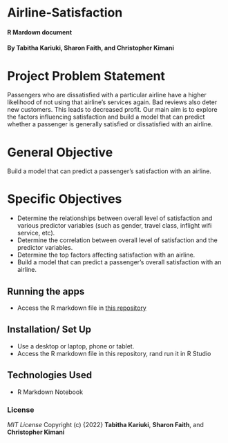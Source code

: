 # Airline-Satisfaction

#### R Mardown document
#### By **Tabitha Kariuki**, **Sharon Faith**, and **Christopher Kimani**

# Project Problem Statement
Passengers who are dissatisfied with a particular airline have a higher likelihood of not using that airline’s services again. Bad reviews also deter new customers. This leads to decreased profit. Our main aim is to explore the factors influencing satisfaction and build a model that can predict whether a passenger is generally satisfied or dissatisfied with an airline.
# General Objective
Build a model that can predict a passenger’s satisfaction with an airline.
# Specific Objectives
- Determine the relationships between overall level of satisfaction and various predictor variables (such as gender, travel class, inflight wifi service, etc).
- Determine the correlation between overall level of satisfaction and the predictor variables.
- Determine the top factors affecting satisfaction with an airline.
- Build a model that can predict a passenger’s overall satisfaction with an airline.

## Running the apps
*  Access the R markdown file in [this repository](https://github.com/TabithaWKariuki/Airline-Satisfaction)


## Installation/ Set Up
* Use a desktop or laptop, phone or tablet.
* Access the R markdown file in this repository, rand run it in R Studio


## Technologies Used
* R Markdown Notebook



### License
*MIT License*
Copyright (c) {2022} **Tabitha Kariuki**, **Sharon Faith**, and **Christopher Kimani**
